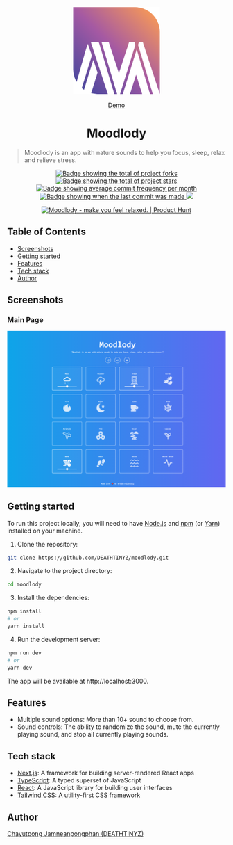<div align="center" id="top">
<img src='/public/assets/moodlody.png' width='200'/>

<a href="https://moodlody.vercel.app/">Demo</a>

</div>

<div align="center">
  <h1>Moodlody</h1>
</div>

> Moodlody is an app with nature sounds to help you focus, sleep, relax and relieve stress.

<p align="center">
  <a href="https://github.com/DEATHTINYZ/moodlody/fork" target="_blank">
    <img src="https://img.shields.io/github/forks/DEATHTINYZ/moodlody?" alt="Badge showing the total of project forks"/>
  </a>

  <a href="https://github.com/DEATHTINYZ/moodlody/stargazers" target="_blank">
    <img src="https://img.shields.io/github/stars/DEATHTINYZ/moodlody?" alt="Badge showing the total of project stars"/>
  </a>

  <a href="https://github.com/DEATHTINYZ/moodlody/commits/main" target="_blank">
    <img src="https://img.shields.io/github/commit-activity/m/DEATHTINYZ/moodlody?" alt="Badge showing average commit frequency per month"/>
  </a>

  <a href="https://github.com/DEATHTINYZ/moodlody/commits/main" target="_blank">
    <img src="https://img.shields.io/github/last-commit/DEATHTINYZ/moodlody?" alt="Badge showing when the last commit was made"/>
  </a>

  <img src='https://wakatime.com/badge/user/59564192-3b33-4d25-b612-a7ef7bd0c4d7/project/465c8a05-e8a0-4214-b1c4-9ab2b086bc19.svg' />
</p>

<p align="center">
  <a href="https://www.producthunt.com/posts/moodlody?utm_source=badge-featured&utm_medium=badge&utm_souce=badge-moodlody"
  target="_blank"
  rel="noreferrer">
    <img src="https://api.producthunt.com/widgets/embed-image/v1/featured.svg?post_id=376855&theme=light"
    alt="Moodlody - make&#0032;you&#0032;feel&#0032;relaxed&#0046; | Product Hunt"
    className="w-[250px] h-[54px]"/>
  </a>
</p>

## Table of Contents

- [Screenshots](#screenshots)
- [Getting started](#getting-started)
- [Features](#features)
- [Tech stack](#tech-stack)
- [Author](#author)

## Screenshots

### Main Page

![Example screenshot](/public/assets/example-1.png)

## Getting started

To run this project locally, you will need to have [Node.js](https://nodejs.org/en/) and [npm](https://www.npmjs.com/) (or [Yarn](https://yarnpkg.com/)) installed on your machine.

1. Clone the repository:

```bash
git clone https://github.com/DEATHTINYZ/moodlody.git
```

2. Navigate to the project directory:

```bash
cd moodlody
```

3. Install the dependencies:

```bash
npm install
# or
yarn install
```

4. Run the development server:

```bash
npm run dev
# or
yarn dev
```

The app will be available at http://localhost:3000.

## Features

- Multiple sound options: More than 10+ sound to choose from.
- Sound controls: The ability to randomize the sound, mute the currently playing sound, and stop all currently playing sounds.

## Tech stack

- [Next.js](https://nextjs.org/): A framework for building server-rendered React apps
- [TypeScript](https://www.typescriptlang.org/): A typed superset of JavaScript
- [React](https://reactjs.org/): A JavaScript library for building user interfaces
- [Tailwind CSS](https://tailwindcss.com/): A utility-first CSS framework

## Author

[Chayutpong Jamneanpongphan (DEATHTINYZ)](https://www.instagram.com/ur.ddream/)
